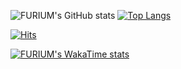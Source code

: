 ![FURIUM's GitHub stats](https://github-readme-stats.vercel.app/api?username=contability&show_icons=true&theme=neon)
[![Top Langs](https://github-readme-stats.vercel.app/api/top-langs/?username=contability&layout=compact&hide=java&theme=neon)](https://github.com/contability/github-readme-stats)

[![Hits](https://hits.seeyoufarm.com/api/count/incr/badge.svg?url=https%3A%2F%2Fgithub.com%2Fcontability%2Fhit-counter&count_bg=%2379C83D&title_bg=%23555555&icon=&icon_color=%23E7E7E7&title=hits&edge_flat=false)](https://hits.seeyoufarm.com)

[![FURIUM's WakaTime stats](https://github-readme-stats.vercel.app/api/wakatime?username=contability)](https://github.com/contability/github-readme-stats)


